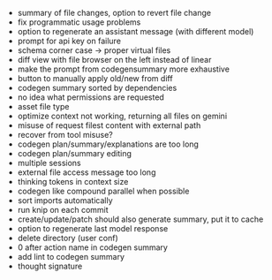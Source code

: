 - summary of file changes, option to revert file change
- fix programmatic usage problems
- option to regenerate an assistant message (with different model)
- prompt for api key on failure
- schema corner case -> proper virtual files
- diff view with file browser on the left instead of linear
- make the prompt from codegensummary more exhaustive
- button to manually apply old/new from diff
- codegen summary sorted by dependencies
- no idea what permissions are requested
- asset file type
- optimize context not working, returning all files on gemini
- misuse of request filest content with external path
- recover from tool misuse?
- codegen plan/summary/explanations are too long
- codegen plan/summary editing
- multiple sessions
- external file access message too long
- thinking tokens in context size
- codegen like compound parallel when possible
- sort imports automatically
- run knip on each commit
- create/update/patch should also generate summary, put it to cache
- option to regenerate last model response
- delete directory (user conf)
- 0 after action name in codegen summary
- add lint to codegen summary
- thought signature

